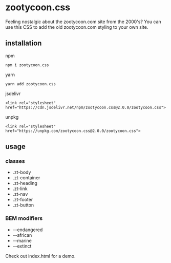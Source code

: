 # zootycoon.css
Feeling nostalgic about the zootycoon.com site from the 2000's? You can use this CSS to add the old zootycoon.com styling to your own site.

## installation
npm

```
npm i zootycoon.css
```

yarn

```
yarn add zootycoon.css
```

jsdelivr

```
<link rel="stylesheet" href="https://cdn.jsdelivr.net/npm/zootycoon.css@2.0.0/zootycoon.css">
```

unpkg

```
<link rel="stylesheet" href="https://unpkg.com/zootycoon.css@2.0.0/zootycoon.css">
```

## usage

### classes

* .zt-body
* .zt-container
* .zt-heading
* .zt-link
* .zt-nav
* .zt-footer
* .zt-button

### BEM modifiers
* --endangered
* --african
* --marine
* --extinct

Check out index.html for a demo.